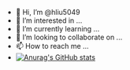 - 👋 Hi, I’m @hliu5049
- 👀 I’m interested in ...
- 🌱 I’m currently learning ...
- 💞️ I’m looking to collaborate on ...
- 📫 How to reach me ...
- [![Anurag's GitHub stats](https://github-readme-stats.vercel.app/api?username=hliu5049)](https://github.com/anuraghazra/github-readme-stats)
<!---
hliu5049/hliu5049 is a ✨ special ✨ repository because its `README.md` (this file) appears on your GitHub profile.
You can click the Preview link to take a look at your changes.
--->
